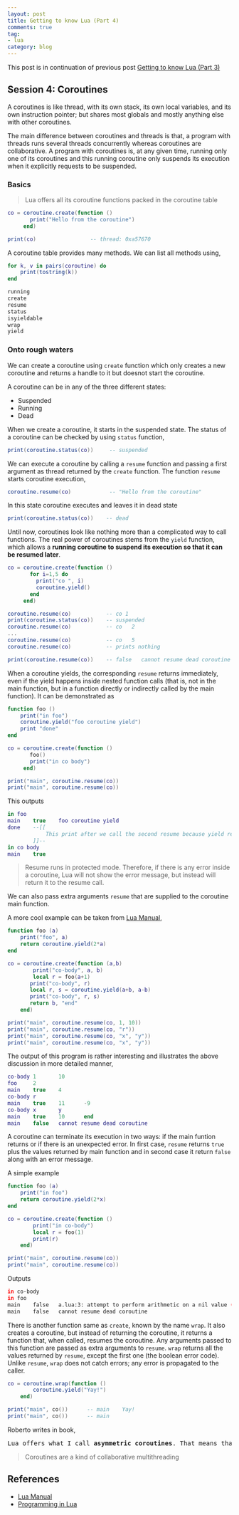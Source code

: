 ```yaml
---
layout: post
title: Getting to know Lua (Part 4)
comments: true
tag:
- lua
category: blog
---
```


This post is in continuation of previous post [Getting to know Lua (Part 3)](/lua/2018/01/22/getting-to-know-lua-3)

## Session 4: Coroutines

A coroutines is like thread, with its own stack, its own local variables, and its own instruction pointer; but shares most globals and mostly anything else with other coroutines.

The main difference between coroutines and threads is that, a program with threads runs several threads concurrently whereas coroutines are collaborative.
A program with coroutines is, at any given time, running only one of its coroutines and this running coroutine only suspends its execution when it explicitly requests to be suspended.

### Basics

> Lua offers all its coroutine functions packed in the coroutine table

```lua
co = coroutine.create(function ()
       print("Hello from the coroutine")
     end)

print(co)                 -- thread: 0xa57670
```

A coroutine table provides many methods. We can list all methods using,
```lua
for k, v in pairs(coroutine) do
    print(tostring(k))
end
```

```bash
running
create
resume
status
isyieldable
wrap
yield
```

### Onto rough waters

We can create a coroutine using `create` function which only creates a new coroutine and returns a handle to it but doesnot start the coroutine.

A coroutine can be in any of the three different states:
- Suspended
- Running
- Dead

When we create a coroutine, it starts in the suspended state. The status of a coroutine can be checked by using `status` function,

```lua
print(coroutine.status(co))     -- suspended
```

We can execute a coroutine by calling a `resume` function and passing a first argument as thread returned by the `create` function.
The function `resume` starts coroutine execution,

```lua
coroutine.resume(co)            -- "Hello from the coroutine"
```

In this state coroutine executes and leaves it in dead state

```lua
print(coroutine.status(co))    -- dead
```

Until now, coroutines look like nothing more than a complicated way to call functions. The real power of coroutines stems from the `yield` function, which allows a **running coroutine to suspend its execution so that it can be resumed later**.

```lua
co = coroutine.create(function ()
       for i=1,5 do
         print("co ", i)
         coroutine.yield()
       end
     end)

coroutine.resume(co)           -- co 1
print(coroutine.status(co))    -- suspended
coroutine.resume(co)           -- co   2
...
coroutine.resume(co)           -- co   5
coroutine.resume(co)           -- prints nothing

print(coroutine.resume(co))    -- false   cannot resume dead coroutine
```

When a coroutine yields, the corresponding `resume` returns immediately, even if the yield happens inside nested function calls (that is, not in the main function, but in a function directly or indirectly called by the main function). It can be demonstrated as

```lua
function foo ()
    print("in foo")
    coroutine.yield("foo coroutine yield")
    print "done"
end

co = coroutine.create(function ()
       foo()
       print("in co body")
     end)

print("main", coroutine.resume(co))
print("main", coroutine.resume(co))
```

This outputs

```lua
in foo
main    true    foo coroutine yield
done    --[[
            This print after we call the second resume because yield returned the function at an early stage
        ]]--
in co body
main    true
```

> Resume runs in protected mode. Therefore, if there is any error inside a coroutine, Lua will not show the error message, but instead will return it to the resume call.

We can also pass extra arguments `resume` that are supplied to the coroutine main function.

A more cool example can be taken from [Lua Manual](http://www.lua.org/manual/5.2/manual.html#2.6),

```lua
function foo (a)
    print("foo", a)
    return coroutine.yield(2*a)
end

co = coroutine.create(function (a,b)
        print("co-body", a, b)
        local r = foo(a+1)
       print("co-body", r)
       local r, s = coroutine.yield(a+b, a-b)
       print("co-body", r, s)
       return b, "end"
    end)

print("main", coroutine.resume(co, 1, 10))
print("main", coroutine.resume(co, "r"))
print("main", coroutine.resume(co, "x", "y"))
print("main", coroutine.resume(co, "x", "y"))
```

The output of this program is rather interesting and illustrates the above discussion in more detailed manner,

```lua
co-body 1       10
foo     2
main    true    4
co-body r
main    true    11      -9
co-body x       y
main    true    10      end
main    false   cannot resume dead coroutine
```

A coroutine can terminate its execution in two ways: if the main funtion returns or if there is an unexpected error. In first case, `resume` returns `true` plus the values returned by main function and in second case it return `false` along with an error message.

A simple example

```lua
function foo (a)
    print("in foo")
    return coroutine.yield(2*x)
end

co = coroutine.create(function ()
        print("in co-body")
        local r = foo(1)
        print(r)
    end)

print("main", coroutine.resume(co))
print("main", coroutine.resume(co))
```

Outputs

```bash
in co-body
in foo
main    false   a.lua:3: attempt to perform arithmetic on a nil value (global 'x')
main    false   cannot resume dead coroutine
```

There is another function same as `create`, known by the name `wrap`. It also creates a coroutine, but instead of returning the coroutine, it returns a function that, when called, resumes the coroutine. Any arguments passed to this function are passed as extra arguments to `resume`. `wrap` returns all the values returned by `resume`, except the first one (the boolean error code). Unlike `resume`, `wrap` does not catch errors; any error is propagated to the caller.

```lua
co = coroutine.wrap(function ()
        coroutine.yield("Yay!")
    end)

print("main", co())      -- main    Yay!
print("main", co())      -- main
```

Roberto writes in book,

<pre style="text-align: justify; word-break: normal;">
Lua offers what I call <b>asymmetric coroutines</b>. That means that it has a function to suspend the execution of a coroutine and a different function to resume a suspended coroutine. Some other languages offer symmetric coroutines, where there is only one function to transfer control from any coroutine to another.
</pre>

> Coroutines are a kind of collaborative multithreading

## References

- [Lua Manual](http://www.lua.org/manual/5.2/manual.html)
- [Programming in Lua](https://www.lua.org/pil)
